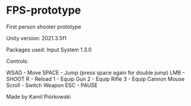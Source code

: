 # FPS-prototype
First person shooter prototype

Unity version: 2021.3.5f1

Packages used:
Input System 1.3.0


Controls:

WSAD - Move
SPACE - Jump (press space again for double jump)
LMB - SHOOT
R - Reload
1 - Equip Gun
2 - Equip Rifle
3 - Equip Cannon
Mouse Scroll - Switch Weapon
ESC - PAUSE


Made by Kamil Piórkowski

